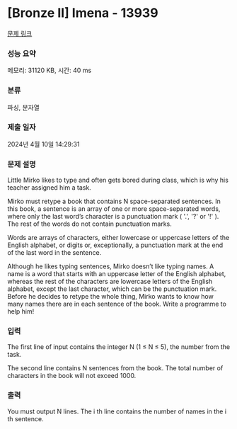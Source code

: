 # [Bronze II] Imena - 13939 

[문제 링크](https://www.acmicpc.net/problem/13939) 

### 성능 요약

메모리: 31120 KB, 시간: 40 ms

### 분류

파싱, 문자열

### 제출 일자

2024년 4월 10일 14:29:31

### 문제 설명

<p>Little Mirko likes to type and often gets bored during class, which is why his teacher assigned him a task.</p>

<p>Mirko must retype a book​ that contains N space-separated sentences. In this book, a sentence​ is an array of one or more space-separated words, where only the last word’s character is a punctuation mark ( '.', '?' or '!' ). The rest of the words do not contain punctuation marks.</p>

<p>Words are arrays of characters​, either lowercase or uppercase letters of the English alphabet, or digits or, exceptionally, a punctuation mark at the end of the last word in the sentence.</p>

<p>Although he likes typing sentences, Mirko doesn’t like typing names. A name​ is a word that starts with an uppercase letter of the English alphabet, whereas the rest of the characters are lowercase letters of the English alphabet, except the last character, which can be the punctuation mark. Before he decides to retype the whole thing, Mirko wants to know how many names there are in each sentence of the book​. Write a programme to help him! </p>

### 입력 

 <p>The first line of input contains the integer N (1 ≤ N ≤ 5), the number from the task.</p>

<p>The second line contains N sentences from the book. The total number of characters in the book will not exceed 1000. </p>

### 출력 

 <p>You must output N lines. The i th line contains the number of names in the i th sentence. </p>

